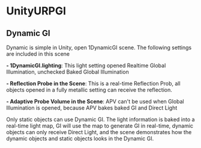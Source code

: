 # UnityURPGI
## Dynamic GI
Dynamic is simple in Unity, open 1DynamicGI scene. The following settings are included in this scene

**- 1DynamicGI.lighting**: This light setting opened Realtime Global Illumination, unchecked Baked Global Illumination

**- Reflection Probe in the Scene**: This is a real-time Reflection Prob, all objects opened in a fully metallic setting can receive the reflection.

**- Adaptive Probe Volume in the Scene**: APV can't be used when Global Illumination is opened, because APV bakes baked GI and Direct Light

Only static objects can use Dynamic GI. The light information is baked into a real-time light map, GI will use the map to generate GI in real-time, dynamic objects can only receive Direct Light, and the scene demonstrates how the dynamic objects and static objects looks in the Dynamic GI.